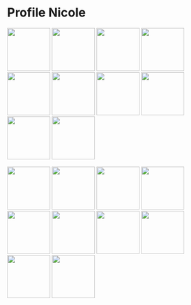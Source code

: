 # Profile Nicole

<img src="https://cdn.jsdelivr.net/gh/devicons/devicon/icons/javascript/javascript-original.svg" width="100" height="100" /> <img src="https://www.vectorlogo.zone/logos/expressjs/expressjs-icon.svg" width="100" height="100" /> <img src="https://cdn.jsdelivr.net/gh/devicons/devicon/icons/react/react-original-wordmark.svg" width="100" height="100" /> <img src="https://cdn.jsdelivr.net/gh/devicons/devicon/icons/css3/css3-original-wordmark.svg" width="100" height="100" /> <img src="https://www.vectorlogo.zone/logos/nodejs/nodejs-icon.svg" width="100" height="100" /> <img src="https://cdn.jsdelivr.net/gh/devicons/devicon/icons/git/git-original-wordmark.svg" width="100" height="100" /> <img src="https://cdn.jsdelivr.net/gh/devicons/devicon/icons/ruby/ruby-plain-wordmark.svg" width="100" height="100" /> <img src="https://cdn.jsdelivr.net/gh/devicons/devicon/icons/rails/rails-plain.svg" width="100" height="100" /><img src="https://www.vectorlogo.zone/logos/mochajs/mochajs-icon.svg" width="100" height="100" /> <img src="https://cdn.jsdelivr.net/gh/devicons/devicon/icons/materialui/materialui-original.svg" width="100" height="100" />

<img src="https://cdn.jsdelivr.net/gh/devicons/devicon/icons/jquery/jquery-plain.svg" width="100" height="100" /> <img src="https://cdn.jsdelivr.net/gh/devicons/devicon/icons/html5/html5-original-wordmark.svg" width="100" height="100" /> <img src="https://cdn.jsdelivr.net/gh/devicons/devicon/icons/postgresql/postgresql-plain.svg" width="100" height="100" /> <img src="https://cdn.jsdelivr.net/gh/devicons/devicon/icons/sequelize/sequelize-original.svg" width="100" height="100" /> <img src="https://www.opencodez.com/wp-content/uploads/2019/12/cypress-logo.png)" width="100" height="100" /> <img src="https://img.icons8.com/dusk/400/000000/api.png" width="100" height="100" /> <img src="https://avatars.githubusercontent.com/u/1515293?s=200&v=4" width="100" height="100" /> <img src="https://img.icons8.com/color/400/000000/chakra-ui.png" width="100" height="100" /><img src="https://cdn.jsdelivr.net/gh/devicons/devicon/icons/figma/figma-original.svg" width="100" height="100" /> <img src="https://cdn.jsdelivr.net/gh/devicons/devicon/icons/sass/sass-original.svg" width="100" height="100" />

